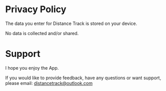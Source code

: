 # Privacy Policy 

The data you enter for Distance Track is stored on your device. 

No data is collected and/or shared. 

# Support 

I hope you enjoy the App. 

If you would like to provide feedback, have any questions or want support, please email: distancetrack@outlook.com

